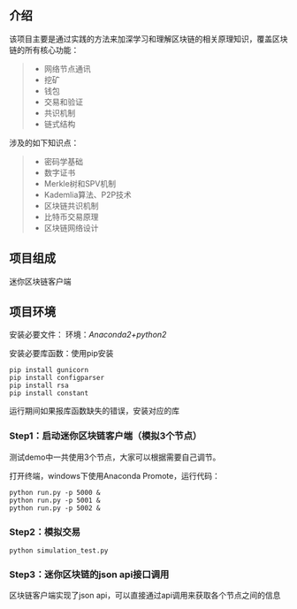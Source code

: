 
## 介绍

该项目主要是通过实践的方法来加深学习和理解区块链的相关原理知识，覆盖区块链的所有核心功能：
> * 网络节点通讯
> * 挖矿
> * 钱包
> * 交易和验证
> * 共识机制
> * 链式结构

涉及的如下知识点：

> * 密码学基础
> * 数字证书
> * Merkle树和SPV机制
> * Kademlia算法、P2P技术
> * 区块链共识机制
> * 比特币交易原理
> * 区块链网络设计

## 项目组成
迷你区块链客户端

## 项目环境
安装必要文件：
环境：*Anaconda2+python2*

安装必要库函数：使用pip安装
```
pip install gunicorn
pip install configparser
pip install rsa
pip install constant
```
运行期间如果报库函数缺失的错误，安装对应的库

### **Step1：启动迷你区块链客户端（模拟3个节点）**
测试demo中一共使用3个节点，大家可以根据需要自己调节。

打开终端，windows下使用Anaconda Promote，运行代码：
```
python run.py -p 5000 &
python run.py -p 5001 &
python run.py -p 5002 &
```
### **Step2：模拟交易**
```
python simulation_test.py

```
### **Step3：迷你区块链的json api接口调用**
区块链客户端实现了json api，可以直接通过api调用来获取各个节点之间的信息
